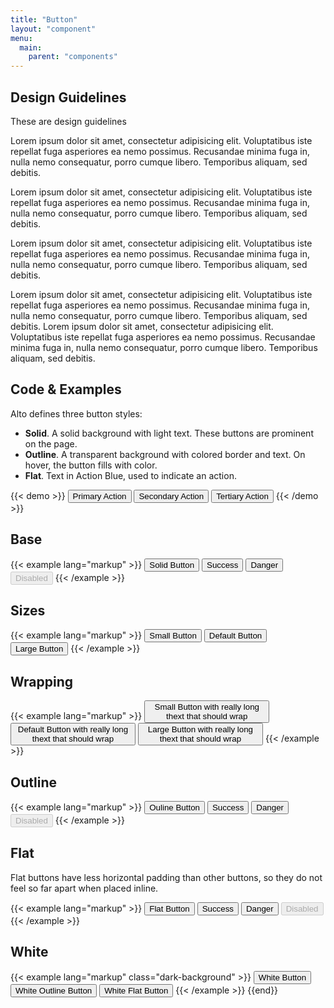 ```yaml
---
title: "Button"
layout: "component"
menu:
  main:
    parent: "components"
---
```


## Design Guidelines

These are design guidelines

Lorem ipsum dolor sit amet, consectetur adipisicing elit. Voluptatibus iste repellat fuga asperiores ea nemo possimus. Recusandae minima fuga in, nulla nemo consequatur, porro cumque libero. Temporibus aliquam, sed debitis.

Lorem ipsum dolor sit amet, consectetur adipisicing elit. Voluptatibus iste repellat fuga asperiores ea nemo possimus. Recusandae minima fuga in, nulla nemo consequatur, porro cumque libero. Temporibus aliquam, sed debitis.

Lorem ipsum dolor sit amet, consectetur adipisicing elit. Voluptatibus iste repellat fuga asperiores ea nemo possimus. Recusandae minima fuga in, nulla nemo consequatur, porro cumque libero. Temporibus aliquam, sed debitis.

Lorem ipsum dolor sit amet, consectetur adipisicing elit. Voluptatibus iste repellat fuga asperiores ea nemo possimus. Recusandae minima fuga in, nulla nemo consequatur, porro cumque libero. Temporibus aliquam, sed debitis.
Lorem ipsum dolor sit amet, consectetur adipisicing elit. Voluptatibus iste repellat fuga asperiores ea nemo possimus. Recusandae minima fuga in, nulla nemo consequatur, porro cumque libero. Temporibus aliquam, sed debitis.


## Code & Examples

Alto defines three button styles:

- **Solid**. A solid background with light text. These buttons are prominent on the page.
- **Outline**. A transparent background with colored border and text. On hover, the button fills with color.
- **Flat**. Text in Action Blue, used to indicate an action.

{{< demo >}}
<button class="button">Primary Action</button>
<button class="button button--outline">Secondary Action</button>
<button class="button button--flat">Tertiary Action</button>
{{< /demo >}}


## Base
{{< example lang="markup" >}}
<button class="button">Solid Button</button>
<button class="button button--success">Success</button>
<button class="button button--danger">Danger</button>
<button class="button" disabled>Disabled</button>
{{< /example >}}

## Sizes
{{< example lang="markup" >}}
<button class="button button--small">Small Button</button>
<button class="button">Default Button</button>
<button class="button button--large">Large Button</button>
{{< /example >}}

## Wrapping
{{< example lang="markup" >}}
<button style="width:200px" class="button button--small">Small Button with really long thext that should wrap</button>
<button style="width:200px" class="button">Default Button with really long thext that should wrap</button>
<button style="width:200px" class="button button--large">Large Button with really long thext that should wrap</button>
{{< /example >}}


## Outline
{{< example lang="markup" >}}
<button class="button button--outline">Ouline Button</button>
<button class="button button--outline button--success">Success</button>
<button class="button button--outline button--danger">Danger</button>
<button class="button button--outline" disabled>Disabled</button>
{{< /example >}}


## Flat

Flat buttons have less horizontal padding than other buttons, so they do not feel so far apart when placed inline.

{{< example lang="markup" >}}
<button class="button button--flat">Flat Button</button>
<button class="button button--flat button--success">Success</button>
<button class="button button--flat button--danger">Danger</button>
<button class="button button--flat" disabled>Disabled</button>
{{< /example >}}

## White
{{< example lang="markup" class="dark-background" >}}
<button class="button button--white">White Button</button>
<button class="button button--white button--outline">White Outline Button</button>
<button class="button button--white button--flat">White Flat Button</button>
{{< /example >}}
{{end}}
